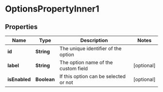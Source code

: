 

# OptionsPropertyInner1


## Properties

| Name | Type | Description | Notes |
|------------ | ------------- | ------------- | -------------|
|**id** | **String** | The unique identifier of the option |  |
|**label** | **String** | The option name of the custom field |  [optional] |
|**isEnabled** | **Boolean** | If this option can be selected or not |  [optional] |



